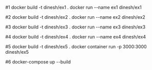 #1
docker build -t dinesh/ex1 .
docker run --name ex1 dinesh/ex1


#2
docker build -t dinesh/ex2 .
docker run --name ex2 dinesh/ex2

#3
docker build -t dinesh/ex3 .
docker run --name ex3 dinesh/ex3


#4
docker build -t dinesh/ex4 .
docker run --name ex4 dinesh/ex4

#5
docker build -t dinesh/ex5 .
docker container run -p 3000:3000 dinesh/ex5

#6
docker-compose up --build
